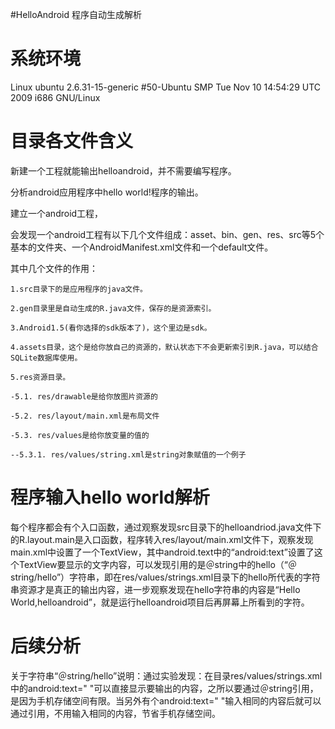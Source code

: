 #HelloAndroid  程序自动生成解析

# 系统环境 #

Linux ubuntu 2.6.31-15-generic #50-Ubuntu SMP Tue Nov 10 14:54:29 UTC 2009 i686 GNU/Linux

# 目录各文件含义 #

新建一个工程就能输出helloandroid，并不需要编写程序。

分析android应用程序中hello world!程序的输出。

建立一个android工程，

会发现一个android工程有以下几个文件组成：asset、bin、gen、res、src等5个基本的文件夹、一个AndroidManifest.xml文件和一个default文件。



其中几个文件的作用：
```
1.src目录下的是应用程序的java文件。

2.gen目录里是自动生成的R.java文件，保存的是资源索引。

3.Android1.5(看你选择的sdk版本了)，这个里边是sdk。

4.assets目录，这个是给你放自己的资源的，默认状态下不会更新索引到R.java，可以结合SQLite数据库使用。

5.res资源目录。

-5.1. res/drawable是给你放图片资源的

-5.2. res/layout/main.xml是布局文件

-5.3. res/values是给你放变量的值的

--5.3.1. res/values/string.xml是string对象赋值的一个例子

```
# 程序输入hello world解析 #

每个程序都会有个入口函数，通过观察发现src目录下的helloandriod.java文件下的R.layout.main是入口函数，程序转入res/layout/main.xml文件下，观察发现main.xml中设置了一个TextView，其中android.text中的“android:text”设置了这个TextView要显示的文字内容，可以发现引用的是＠string中的hello（“＠string/hello”）字符串，即在res/values/strings.xml目录下的hello所代表的字符串资源才是真正的输出内容，进一步观察发现在hello字符串的内容是“Hello World,helloandroid”，就是运行helloandroid项目后再屏幕上所看到的字符。


# 后续分析 #
关于字符串“＠string/hello”说明：通过实验发现：在目录res/values/strings.xml中的android:text=" "可以直接显示要输出的内容，之所以要通过＠string引用，是因为手机存储空间有限。当另外有个android:text=" "输入相同的内容后就可以通过引用，不用输入相同的内容，节省手机存储空间。